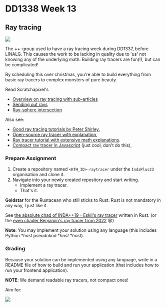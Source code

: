 # DD1338 Week 13

## Ray tracing

![](https://pbs.twimg.com/media/Dk7Umz0W0AU1XlJ.jpg)

The ++-group used to have a ray tracing week during DD1337, before LINALG. This causes the work to be lacking in quality due to 'us' not knowing any of the underlying math. Building ray tracers are fun(!), but can be complicated!

By scheduling this over christmas, you're able to build everything from basic ray tracers to complex monsters of pure beauty. 

Read Scratchapixel's 
- [Overview on ray tracing with sub-articles](https://www.scratchapixel.com/lessons/3d-basic-rendering/introduction-to-ray-tracing/how-does-it-work.html)
- [Sending out rays](https://www.scratchapixel.com/lessons/3d-basic-rendering/ray-tracing-generating-camera-rays/definition-ray.html)
- [Ray-sphere intersection](https://www.scratchapixel.com/lessons/3d-basic-rendering/minimal-ray-tracer-rendering-simple-shapes/ray-sphere-intersection.html)

Also see:
- [Good ray tracing tutorials by Peter Shirley](https://drive.google.com/drive/u/0/folders/14yayBb9XiL16lmuhbYhhvea8mKUUK77W),
- [Open-source ray tracer with explanation](https://tmcw.github.io/literate-raytracer/),
- [Ray tracer tutorial with extensive math explanations](https://www.gabrielgambetta.com/computer-graphics-from-scratch/).
- [Compact ray tracer in Javascript](https://www.gabrielgambetta.com/tiny-raytracer.html) (just cool, don't do this),

### Prepare Assignment

1) Create a repository named `<KTH_ID>-raytracer` under the `IndaPlus23` organisation and clone it.
2) Navigate into your newly created repository and start writing.
    - Implement a ray tracer.
    - That's it.

**Goldstar** for the Rustacean who still sticks to Rust. Rust is not mandatory in any way, I just like it.

See [the absolute chad of INDA++19 - Eskil's ray tracer](https://github.com/default-username-852/raytracer) written in Rust. (or the [even chader Benjamin's ray tracer from 2022](https://github.com/IndaPlus22/bwidman-raytracer) :sunglasses:)

**Note**: You may implement your solution using any language (this includes Python *_host_ pseudokod *_host_ *_host_).

### Grading

Because your solution can be implemented using any language, write in a README file of how to build and run your application (that includes how to run your frontend application).

**NOTE**: We demand readable ray tracers, not compact ones!

Aim for:

![](https://www.binarytorgb.com/wp-content/uploads/2018/05/cornellbox.png)
